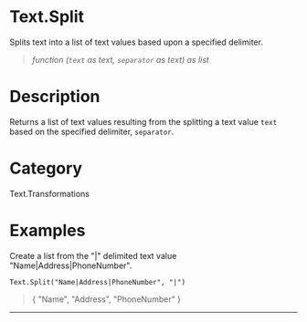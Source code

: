 # Text.Split
Splits text into a list of text values based upon a specified delimiter.
> _function (<code>text</code> as text, <code>separator</code> as text) as list_

# Description 
Returns a list of text values resulting from the splitting a text value <code>text</code> based on the specified delimiter, <code>separator</code>.
# Category 
Text.Transformations
# Examples 
Create a list from the "|" delimited text value "Name|Address|PhoneNumber".
```
Text.Split("Name|Address|PhoneNumber", "|")
```
> {
    "Name",
    "Address",
    "PhoneNumber"
}

***
